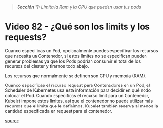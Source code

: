 > _**Sección 11:** Limita la Ram y la CPU que pueden usar tus pods_

# Video 82 - ¿Qué son los limits y los requests?

Cuando especificas un Pod, opcionalmente puedes especificar los recursos que necesita un Contenedor, si estos límites no se especifícan pueden generar problemas ya que los Pods podrían consumir el total de los recursos del clúster y tirarnos todo abajo.  

Los recursos que normalmente se definen son CPU y memoria (RAM).  

Cuando especificas el recurso request para Contenedores en un Pod, el Scheduler de Kubernetes usa esta información para decidir en qué nodo colocar el Pod. Cuando especificas el recurso limit para un Contenedor, Kubelet impone estos límites, así que el contenedor no puede utilizar más recursos que el límite que le definimos. Kubelet también reserva al menos la cantidad especificada en request para el contenedor.  

[source](https://kubernetes.io/es/docs/concepts/configuration/manage-resources-containers/)